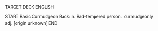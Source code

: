 TARGET DECK
ENGLISH

START
Basic
Curmudgeon
Back: n. Bad-tempered person.  curmudgeonly adj. [origin unknown]
END
